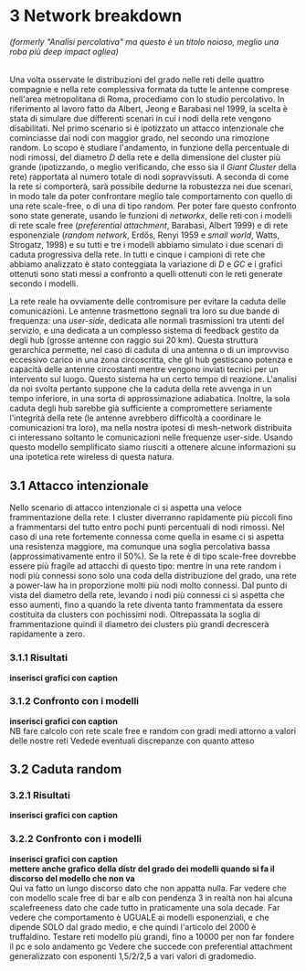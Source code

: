 # 3 Network breakdown
###### (formerly "Analisi percolativa" ma questo è un titolo noioso, meglio una roba più deep impact ogliea) 

Una volta osservate le distribuzioni del grado nelle reti delle quattro compagnie e nella rete complessiva formata da tutte le antenne comprese nell'area metropolitana di Roma, procediamo con lo studio percolativo. In riferimento al lavoro fatto da Albert, Jeong e Barabasi nel 1999, la scelta è stata di simulare due differenti scenari in cui i nodi della rete vengono disabilitati. Nel primo scenario si è ipotizzato un attacco intenzionale che cominciasse dai nodi con maggior grado, nel secondo una rimozione random. 
Lo scopo è studiare l'andamento, in funzione della percentuale di nodi rimossi, del diametro $D$ della rete e della dimensione del cluster più grande (ipotizzando, o meglio verificando, che esso sia il *Giant Cluster* della rete) rapportata al numero totale di nodi sopravvissuti. A seconda di come la rete si comporterà, sarà possibile dedurne la robustezza nei due scenari, in modo tale da poter confrontare meglio tale comportamento con quello di una rete scale-free, o di una di tipo random.
Per poter fare questo confronto sono state generate, usando le funzioni di *networkx*, delle reti con i modelli di rete scale free (*preferential attachment*, Barabasi, Albert 1999) e di rete esponenziale (*random network*, Erdős, Renyi 1959 e *small world*, Watts, Strogatz, 1998) e su tutti e tre i modelli abbiamo simulato i due scenari di caduta progressiva della rete. In tutti e cinque i campioni di rete che abbiamo analizzato è stato conteggiata la variazione di $D$ e $GC$ e i grafici ottenuti sono stati messi a confronto a quelli ottenuti con le reti generate secondo i modelli.  
<!-- **DA DECIDERE SE TAGLIARE O SINTETIZZARE**  -->
La rete reale ha ovviamente delle contromisure per evitare la caduta delle comunicazioni. Le antenne trasmettono segnali tra loro su due bande di frequenza: una *user-side*, dedicata alle normali trasmissioni tra utenti del servizio, e una dedicata a un complesso sistema di feedback gestito da degli hub (grosse antenne con raggio sui 20 km). Questa struttura gerarchica permette, nel caso di caduta di una antenna o di un improvviso eccessivo carico in una zona circoscritta, che gli hub gestiscano potenza e capacità delle antenne circostanti mentre vengono inviati tecnici per un intervento sul luogo. 
Questo sistema ha un certo tempo di reazione. L'analisi da noi svolta pertanto suppone che la caduta della rete avvenga in un tempo inferiore, in una sorta di approssimazione adiabatica. Inoltre, la sola caduta degli hub sarebbe già sufficiente a compromettere seriamente l'integrità della rete (le antenne avrebbero difficoltà a coordinare le comunicazioni tra loro), ma nella nostra ipotesi di mesh-network distribuita ci interessano soltanto le comunicazioni nelle frequenze user-side. Usando questo modello semplificato siamo riusciti a ottenere alcune informazioni su una ipotetica rete wireless di questa natura.


## 3.1 Attacco intenzionale
<!-- ** TODO NB quando dico "ci si aspetta" forse va fatto riferimento a condizione di percolazione teorica ** -->
Nello scenario di attacco intenzionale ci si aspetta una veloce frammentazione della rete. I cluster diverranno rapidamente più piccoli fino a frammentarsi del tutto entro pochi punti percentuali di nodi rimossi. Nel caso di una rete fortemente connessa come quella in esame ci si aspetta una resistenza maggiore, ma comunque una soglia percolativa bassa (approssimativamente entro il 50%). Se la rete è di tipo scale-free dovrebbe essere più fragile ad attacchi di questo tipo: mentre in una rete random i nodi più connessi sono solo una coda della distribuzione del grado, una rete a power-law ha in proporzione molti più nodi molto connessi.
Dal punto di vista del diametro della rete, levando i nodi più connessi ci si aspetta che esso aumenti, fino a quando la rete diventa tanto frammentata da essere costituita da clusters con pochissimi nodi. Oltrepassata la soglia di frammentazione quindi il diametro dei clusters più grandi decrescerà rapidamente a zero.

### 3.1.1 Risultati
**inserisci grafici con caption**

### 3.1.2 Confronto con i modelli
**inserisci grafici con caption**  
NB fare calcolo con rete scale free e random con gradi medi attorno a valori delle nostre reti
Vedede eventuali discrepanze con quanto atteso

## 3.2 Caduta random

### 3.2.1 Risultati
**inserisci grafici con caption**  

### 3.2.2 Confronto con i modelli
**inserisci grafici con caption**  
**mettere anche grafico della distr del grado dei modelli quando si fa il discorso del modello che non va**  
Qui va fatto un lungo discorso dato che non appatta nulla. Far vedere che con modello scale free di bar e alb con pendenza 3 in realtà non hai alcuna scalefreeness dato che cade tutto in praticamente una sola decade. Far vedere che comportamento è UGUALE ai modelli esponenziali, e che dipende SOLO dal grado medio, e che quindi l'articolo del 2000 è truffaldino. Testare reti modello più grandi, fino a 10000 per non far fondere il pc e solo andamento gc
Vedere che succede con preferential attachment generalizzato con esponenti 1,5/2/2,5 a vari valori di gradomedio.

<!-- ### 3.2.3 Effetto cascata -->
